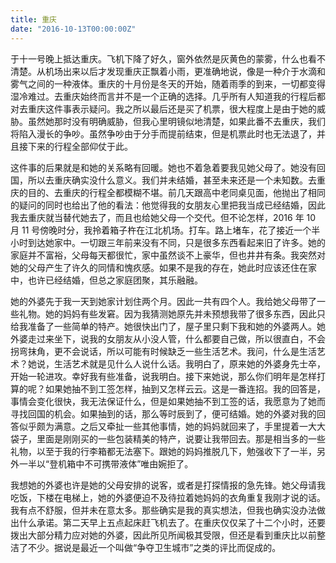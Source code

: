 ```yaml
---
title: 重庆
date: "2016-10-13T00:00:00Z"
---
```


于十一号晚上抵达重庆。飞机下降了好久，窗外依然是灰黄色的蒙雾，什么也看不清楚。从机场出来以后才发现重庆正飘着小雨，更准确地说，像是一种介于水滴和雾气之间的一种液体。重庆的十月份是冬天的开始，随着雨季的到来，一切都变得湿冷难过。去重庆始终而言并不是一个正确的选择。几乎所有人知道我的行程后都对去重庆这件事表示疑问。我之所以最后还是买了机票，很大程度上是由于她的威胁。虽然她那时没有明确威胁，但我心里明镜似地清楚，如果此番不去重庆，我们将陷入漫长的争吵。虽然争吵由于分手而提前结束，但是机票此时也无法退了，并且接下来的行程全部仰仗于此。

这件事的后果就是和她的关系略有回暖。她也不着急着要我见她父母了。她没有回国，所以去重庆确实没什么意义。我们并未结婚，甚至未来还是一个未知数。去重庆的目的、去重庆的行程全都模糊不堪。前几天跟高中老同桌见面，他抛出了相同的疑问的同时也给出了他的看法：他觉得我的女朋友心里把我当成已经结婚，因此我去重庆就当替代她去了，而且也给她父母一个交代。但不论怎样，2016 年 10 月 11 号傍晚时分，我拎着箱子杵在江北机场。打车。路上堵车，花了接近一个半小时到达她家中。一切跟三年前来没有不同，只是很多东西看起来旧了许多。她的家庭并不富裕，父母每天都很忙，家中虽然谈不上豪华，但也井井有条。我突然对她的父母产生了许久的同情和愧疚感。如果不是我的存在，她此时应该还住在家中，也许已经结婚，但总之家庭团聚，其乐融融。

她的外婆先于我一天到她家计划住两个月。因此一共有四个人。我给她父母带了一些礼物。她的妈妈有些发窘。因为我猜测她原先并未预想我带了很多东西，因此只给我准备了一些简单的特产。她很快出门了，屋子里只剩下我和她的外婆两人。她外婆走过来坐下，说我的女朋友从小没人管，什么都要自己做，所以很直白，不会拐弯抹角，更不会说话，所以可能有时候缺乏一些生活艺术。我问，什么是生活艺术？她说，生活艺术就是见什么人说什么话。我明白了，原来她的外婆身先士卒，开始一轮进攻。幸好我有些准备，说我明白。接下来她说，那么你们明年是怎样打算的呢？如果她抽不到工签怎样，抽到又怎样云云。这是一番连招。我的回答是，事情会变化很快，我无法保证什么，但是如果她抽不到工签的话，我愿意为了她而寻找回国的机会。如果抽到的话，那么等时辰到了，便可结婚。她的外婆对我的回答似乎颇为满意。之后又牵扯一些其他事情，她的妈妈就回来了，手里提着一大大袋子，里面是刚刚买的一些包装精美的特产，说要让我带回去。那是相当多的一些礼物，以至于我的行李箱都无法塞下。跟她的妈妈推脱几下，勉强收下了一半，另外一半以“登机箱中不可携带液体”唯由婉拒了。

我想她的外婆也许是她的父母安排的说客，或者是打探情报的急先锋。她父母请我吃饭，下楼在电梯上，她的外婆便迫不及待拉着她妈妈的衣角重复我刚才说的话。我有点不舒服，但并未在意太多。那些确实是我的真实想法，但我也确实没办法做出什么承诺。第二天早上五点起床赶飞机去了。在重庆仅仅呆了十二个小时，还要拨出大部分精力应对她的外婆，因此所见所闻极其受限，但还是看到重庆比以前整洁了不少。据说是最近一个叫做“争夺卫生城市”之类的评比而促成的。
